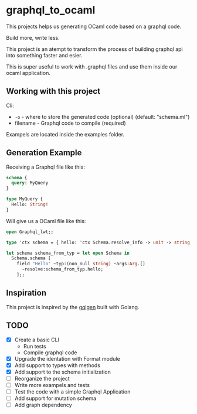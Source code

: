 # graphql_to_ocaml

This projects helps us generating OCaml code based on a graphql code.

Build more, write less.

This project is an atempt to transform the process of building graphql api
into something faster and esier.

This is super useful to work with .graphql files and use them inside our ocaml application.

## Working with this project

Cli:

- `-o` - where to store the generated code (optional) (default: "schema.ml")
- filename - Graphql code to compile (required)

Exampels are located inside the examples folder.

## Generation Example

Receiving a Graphql file like this:

```graphql
schema {
  query: MyQuery
}

type MyQuery {
  Hello: String!
}
```

Will give us a OCaml file like this:

```ocaml
open Graphql_lwt;;

type 'ctx schema = { hello: 'ctx Schema.resolve_info -> unit -> string; };;

let schema schema_from_typ = let open Schema in
  Schema.schema [
    field "Hello" ~typ:(non_null string) ~args:Arg.[]
      ~resolve:schema_from_typ.hello;
    ];;
```

## Inspiration

This project is inspired by the [gqlgen](https://github.com/99designs/gqlgen) built with Golang.

## TODO

- [x] Create a basic CLI
  - Run tests
  - Compile graphql code
- [x] Upgrade the identation with Format module
- [x] Add support to types with methods
- [x] Add support to the schema initialization
- [ ] Reorganize the project
- [ ] Write more exampels and tests
- [ ] Test the code with a simple Graphql Application
- [ ] Add support for mutation schema
- [ ] Add graph dependency
